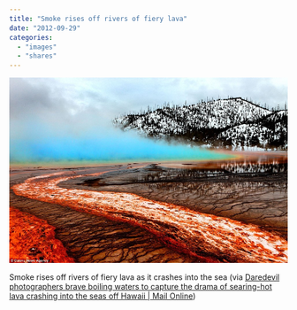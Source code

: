 ```yaml
---
title: "Smoke rises off rivers of fiery lava"
date: "2012-09-29"
categories: 
  - "images"
  - "shares"
---
```


![](images/tumblr_majep7iT9B1qz4vrlo1_1280.jpg)

Smoke rises off rivers of fiery lava as it crashes into the sea (via [Daredevil photographers brave boiling waters to capture the drama of searing-hot lava crashing into the seas off Hawaii | Mail Online](http://www.dailymail.co.uk/news/article-2198591/Daredevil-photographers-brave-boiling-waters-capture-drama-searing-hot-lava-crashing-seas-Hawaii.html))
